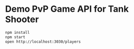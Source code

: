 # Demo PvP Game API for Tank Shooter

```bash
npm install
npm start
open http://localhost:3030/players
```
